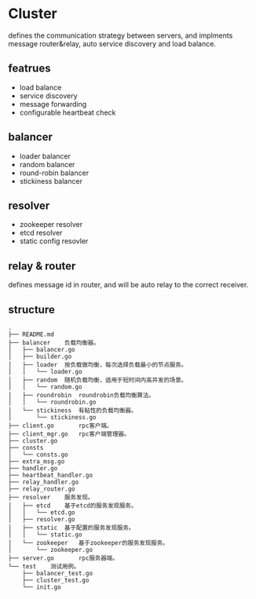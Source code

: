 # Cluster
defines the communication strategy between servers, and implments message router&relay, auto service discovery and load balance.

## featrues
- load balance
- service discovery
- message forwarding
- configurable heartbeat check

## balancer
- loader balancer
- random balancer
- round-robin balancer
- stickiness balancer

## resolver
- zookeeper resolver
- etcd resolver
- static config resovler

## relay & router
defines message id in router, and will be auto relay to the correct receiver.

## structure
```
.
├── README.md
├── balancer    负载均衡器。
│   ├── balancer.go
│   ├── builder.go
│   ├── loader  按负载做均衡，每次选择负载最小的节点服务。
│   │   └── loader.go
│   ├── random  随机负载均衡，适用于短时间内高并发的场景。
│   │   └── random.go
│   ├── roundrobin  roundrobin负载均衡算法。
│   │   └── roundrobin.go
│   └── stickiness  有粘性的负载均衡器。
│       └── stickiness.go
├── client.go       rpc客户端。
├── client_mgr.go   rpc客户端管理器。
├── cluster.go
├── consts
│   └── consts.go
├── extra_msg.go
├── handler.go
├── heartbeat_handler.go
├── relay_handler.go
├── relay_router.go
├── resolver    服务发现。
│   ├── etcd    基于etcd的服务发现服务。
│   │   └── etcd.go
│   ├── resolver.go
│   ├── static  基于配置的服务发现服务。
│   │   └── static.go
│   └── zookeeper   基于zookeeper的服务发现服务。
│       └── zookeeper.go
├── server.go       rpc服务器端。
└── test    测试用例。
    ├── balancer_test.go
    ├── cluster_test.go
    └── init.go
```
